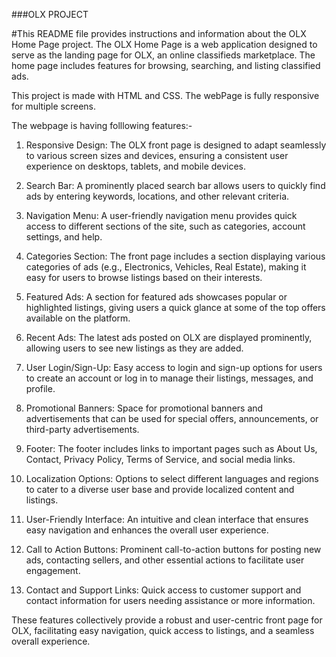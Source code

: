 ###OLX PROJECT

#This README file provides instructions and information about the OLX Home Page project. The OLX Home Page is a web application designed to serve as the landing page for OLX, an online classifieds marketplace. The home page includes features for browsing, searching, and listing classified ads.

This project is made with HTML and CSS.
The webPage is fully responsive for multiple screens.

The webpage is having folllowing features:-

1. Responsive Design:
The OLX front page is designed to adapt seamlessly to various screen sizes and devices, ensuring a consistent user experience on desktops, tablets, and mobile devices.

2. Search Bar:
A prominently placed search bar allows users to quickly find ads by entering keywords, locations, and other relevant criteria.

3. Navigation Menu:
A user-friendly navigation menu provides quick access to different sections of the site, such as categories, account settings, and help.

4. Categories Section:
The front page includes a section displaying various categories of ads (e.g., Electronics, Vehicles, Real Estate), making it easy for users to browse listings based on their interests.

5. Featured Ads:
A section for featured ads showcases popular or highlighted listings, giving users a quick glance at some of the top offers available on the platform.

6. Recent Ads:
The latest ads posted on OLX are displayed prominently, allowing users to see new listings as they are added.

7. User Login/Sign-Up:
Easy access to login and sign-up options for users to create an account or log in to manage their listings, messages, and profile.

8. Promotional Banners:
Space for promotional banners and advertisements that can be used for special offers, announcements, or third-party advertisements.

9. Footer:
The footer includes links to important pages such as About Us, Contact, Privacy Policy, Terms of Service, and social media links.

10. Localization Options:
Options to select different languages and regions to cater to a diverse user base and provide localized content and listings.

11. User-Friendly Interface:
An intuitive and clean interface that ensures easy navigation and enhances the overall user experience.

12. Call to Action Buttons:
Prominent call-to-action buttons for posting new ads, contacting sellers, and other essential actions to facilitate user engagement.

13. Contact and Support Links:
Quick access to customer support and contact information for users needing assistance or more information.

These features collectively provide a robust and user-centric front page for OLX, facilitating easy navigation, quick access to listings, and a seamless overall experience.